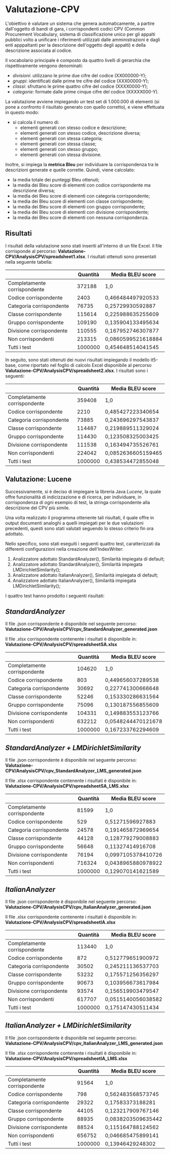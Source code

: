 # Valutazione-CPV
L'obiettivo è valutare un sistema che genera automaticamente, a partire dall'oggetto di bandi di gara, i corrispondenti codici CPV (Common Procurement Vocabulary, sistema di classificazione unico per gli appalti pubblici volto a unificare i riferimenti utilizzati dalle amministrazioni e dagli enti apppaltanti per la descrizione dell'oggetto degli appalti) e della descrizione associata al codice.

Il vocabolario principale è composto da quattro livelli di gerarchia che rispettivamente vengono denominati:
- *divisioni*: utilizzano le prime due cifre del codice (XX000000-Y);
- *gruppi*: identificati dalle prime tre cifre del codice (XXX00000-Y);
- *classi*: sfruttano le prime quattro cifre del codice (XXXX0000-Y);
- *categorie*: formate dalle prime cinque cifre del codice (XXXXX000-Y).

La valutazione avviene impiegando un test set di 1.000.000 di elementi (si pone a confronto il risultato generato con quello corretto), e viene effettuata in questo modo:
- si calcola il numero di:
    - elementi generati con stesso codice e descrizione;
    - elementi generati con stesso codice, descrizione diversa;
    - elementi generati con stessa categoria;
    - elementi generati con stessa classe;
    - elementi generati con stesso gruppo;
    - elementi generati con stessa divisione.

Inoltre, si impiega la **metrica Bleu** per individuare la corrispondenza tra le descrizioni generate e quelle corrette. Quindi, viene calcolato:
- la media totale dei punteggi Bleu ottenuti;
- la media dei Bleu score di elementi con codice corrispondente ma descrizione diversa;
- la media dei Bleu score di elementi con categoria corrispondente;
- la media dei Bleu score di elementi con classe corrispondente;
- la media dei Bleu score di elementi con gruppo corrispondente;
- la media dei Bleu score di elementi con divisione corrispondente;
- la media dei Bleu score di elementi con nessuna corrispondenza.

## **Risultati**
I risultati della valutazione sono stati inseriti all'interno di un file Excel. Il file corrisponde al percorso: **Valutazione-CPV/AnalysisCPV/spreadsheet1.xlsx**.
I risultati ottenuti sono presentati nella seguente tabella:

| |Quantità |Media BLEU score |
|------------ |------------ |------------ |
|Completamente corrispondente|372188 |1,0|
|Codice corrispondente|2403|0,466484497920533|
|Categoria corrispondente|76735|0,25729930592887|
|Classe corrispondente|115614|0,225988635255609|
|Gruppo corrispondente|109190|0,135904133495634|
|Divisione corrispondente|110555|0,167952746307877|
|Non corrispondenti|213315|0,0860599521618884|
|Tutti i test|1000000|0,454648514041545|

In seguito, sono stati ottenuti dei nuovi risultati impiegando il modello it5-base, come riportato nel foglio di calcolo Excel disponibile al percorso **Valutazione-CPV/AnalysisCPV/spreadsheet2.xlsx**. I risultati sono i seguenti:

| |Quantità |Media BLEU score |
|------------ |------------ |------------ |
|Completamente corrispondente|359408 |1,0|
|Codice corrispondente|2210|0,485427223340654|
|Categoria corrispondente|73885|0,243696297543837|
|Classe corrispondente|114487|0,219889511329024|
|Gruppo corrispondente|114430|0,123508325003425|
|Divisione corrispondente|111538|0,163494735526761|
|Non corrispondenti|224042|0,0852636605159465|
|Tutti i test|1000000|0,438534472855048|

## **Valutazione: Lucene**

Successivamente, si è deciso di impiegare la libreria Java *Lucene*, la quale offre funzionalità di indicizzazione e di ricerca, per individuare, in corrispondenza di ogni esempio di test, la stringa corrispondente alla descrizione del CPV più simile.

Una volta realizzato il programma ottenente tali risultati, il quale offre in output documenti analoghi a quelli impiegati per le due valutazioni precedenti, questi sono stati valutati seguendo lo stesso criterio fin ora adottato.

Nello specifico, sono stati eseguiti i seguenti quattro test, caratterizzati da differenti configurazioni nella creazione dell'IndexWriter:
1. Analizzatore adottato StandardAnalyzer(), Similarità impiegata di default;
2. Analizzatore adottato StandardAnalyzer(), Similarità impiegata LMDirichletSimilarity();
3. Analizzatore adottato ItalianAnalyzer(), Similarità impiegata di default;
4. Analizzatore adottato ItalianAnalyzer(), Similarità impiegata LMDirichletSimilarity();

I quattro test hanno prodotto i seguenti risultati:

## *StandardAnalyzer*
Il file .json corrispondente è disponibile nel seguente percorso: **Valutazione-CPV/AnalysisCPV/cpv_StandardAnalyzer_generated.json**

Il file .xlsx corrispondente contenente i risultati è disponibile in: **Valutazione-CPV/AnalysisCPV/spreadsheetSA.xlsx**

| |Quantità |Media BLEU score |
|------------ |------------ |------------ |
|Completamente corrispondente|104620 |1,0|
|Codice corrispondente|803|0,449656037289538|
|Categoria corrispondente|30692|0,227741300666648|
|Classe corrispondente|52246|0,153330286631564|
|Gruppo corrispondente|75096|0,130187556855609|
|Divisione corrispondente|104331|0,149883553123766|
|Non corrispondenti|632212|0,0548244470121678|
|Tutti i test|1000000|0,167233762294609|

## *StandardAnalyzer + LMDirichletSimilarity*
Il file .json corrispondente è disponibile nel seguente percorso: **Valutazione-CPV/AnalysisCPV/cpv_StandardAnalyzer_LMS_generated.json**

Il file .xlsx corrispondente contenente i risultati è disponibile in: **Valutazione-CPV/AnalysisCPV/spreadsheetSA_LMS.xlsx**

| |Quantità |Media BLEU score |
|------------ |------------ |------------ |
|Completamente corrispondente|81599|1,0|
|Codice corrispondente|529|0,51271596927883|
|Categoria corrispondente|24578|0,191465872969654|
|Classe corrispondente|44128|0,128779279008883|
|Gruppo corrispondente|56648|0,11327414916708|
|Divisione corrispondente|76194|0,0997105378410726|
|Non corrispondenti|716324|0,0438965880978922|
|Tutti i test|1000000|0,129070141621589|

## *ItalianAnalyzer*
Il file .json corrispondente è disponibile nel seguente percorso: **Valutazione-CPV/AnalysisCPV/cpv_ItalianAnalyzer_generated.json**

Il file .xlsx corrispondente contenente i risultati è disponibile in: **Valutazione-CPV/AnalysisCPV/spreadsheetIA.xlsx**

| |Quantità |Media BLEU score |
|------------ |------------ |------------ |
|Completamente corrispondente|113440|1,0|
|Codice corrispondente|872|0,512779651900972|
|Categoria corrispondente|30502|0,245211136537703|
|Classe corrispondente|53232|0,175571256356297|
|Gruppo corrispondente|90673|0,103956673617984|
|Divisione corrispondente|93574|0,156519903479547|
|Non corrispondenti|617707|0,0515140056038582|
|Tutti i test|1000000|0,175147430511434|

## *ItalianAnalyzer + LMDirichletSimilarity*
Il file .json corrispondente è disponibile nel seguente percorso: **Valutazione-CPV/AnalysisCPV/cpv_ItalianAnalyzer_LMS_generated.json**

Il file .xlsx corrispondente contenente i risultati è disponibile in: **Valutazione-CPV/AnalysisCPV/spreadsheetIA_LMS.xlsx**

| |Quantità |Media BLEU score |
|------------ |------------ |------------ |
|Completamente corrispondente|91564|1,0|
|Codice corrispondente|798|0,562483568573745|
|Categoria corrispondente|29322|0,17583373188281|
|Classe corrispondente|44105|0,123217909767146|
|Gruppo corrispondente|88935|0,0838203509635442|
|Divisione corrispondente|88524|0,115164788124562|
|Non corrispondenti|656752|0,046685475899141|
|Tutti i test|1000000|0,13946429248302|